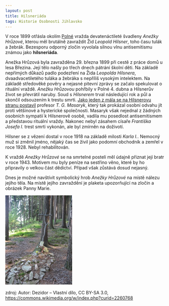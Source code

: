 ```yaml
---
layout: post
title: Hilsneriáda
tags: Historie Osobnosti Jihlavsko
---
```


V roce 1899 otřásla okolím [Polné](http://www.infocentrumpolna.cz/) vražda devatenáctileté švadleny *Anežky Hrůzové*, kterou měl brutálně zavraždit Žid *Leopold Hilsner*, toho času tulák a žebrák. Bezesporu odporný zločin vyvolala silnou vlnu antisemitismu známou jako **hilsneriáda**.

Anežka Hrůzová byla zavražděna 29. března 1899 při cestě z práce domů u lesa Březina. Její tělo našly po třech dnech pátrání školní děti. Na základě nepřímých důkazů padlo podezření na Žida *Leopolda Hilsnera*, dvaadvacetiletého tuláka a žebráka s nepříliš vysokým intelektem. Na základě středověké pověry a nejasné pitevní zprávy se začalo spekulovat o rituální vraždě. *Anežku Hrůzovou* pohřbily v Polné 4. dubna a Hilsnerův život se převrátil naruby. Soud s *Hilsnerem* trval následující rok a půl a skončil odsouzením k trestu smrti. [Jako jeden z mála se na Hilsnerovu stranu postavil](http://masarykovaspolecnost.cz/zivotopis/hilsnerova-afera) profesor *T. G. Masaryk*, který tak prokázal osobní odvahu jít proti většinové a hysterické společnosti. Masaryk však nejednal z žádných osobních sympatií k Hilsnerově osobě, vadila mu posedlost antisemitismem a představou rituální vraždy. Nakonec nebyl zásahem císaře *Františka Josefa I.* trest smrti vykonán, ale byl zmírněn na doživotí.

Hilsner se z vězení dostal v roce 1918 na základě milosti *Karla I.*. Nemocný muž si změnil jméno, nějaký čas se živil jako podomní obchodník a zemřel v roce 1928. Nebyl rehabilitován.

K vraždě *Anežky Hrůzové* se na smrtelné posteli měl údajně přiznat její bratr v roce 1943. Motivem mu byly peníze na sestřino věno, které by ho připravily o velkou část dědictví. Případ však zůstává dosud nejasný.

Dnes je možné navštívit symbolický hrob *Anežky Hrůzové* na místě nálezu jejího těla. Na místě jejího zavraždění je plaketa upozorňující na zločin a obrázek Panny Marie.

![Symbolický hrob Anežky Hrůzové](/images/hilsneriada-hrob.jpeg "Symbolický hrob Anežky Hrůzové")

zdroj: Autor: Dezidor – Vlastní dílo, CC BY-SA 3.0, https://commons.wikimedia.org/w/index.php?curid=2260768